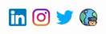 <!-- social links -->
<p align="center">
  <a href="https://linkedin.com/in/brandanmcdevitt/"><img height="35" src="https://github.com/brandanmcdevitt/brandanmcdevitt/blob/main/images/linkedin.svg?raw=true"></a>&nbsp;&nbsp;
  <a href="https://instagram.com/brandanmcdevitt/"><img height="35" src="https://github.com/brandanmcdevitt/brandanmcdevitt/blob/main/images/instagram.svg?raw=true"></a>&nbsp;&nbsp;
  <a href="https://twitter.com/brandanmcdevitt"><img height="35" src="https://github.com/brandanmcdevitt/brandanmcdevitt/blob/main/images/twitter.svg?raw=true"></a>&nbsp;&nbsp;
  <a href="https://brandan.me"><img height="35" src="https://github.com/brandanmcdevitt/brandanmcdevitt/blob/main/images/internet.svg?raw=true"></a>
</p>
